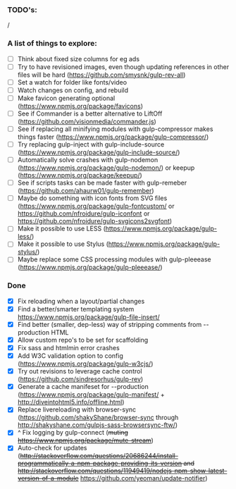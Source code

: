 ### TODO's:

  /

### A list of things to explore:

  - [ ] Think about fixed size columns for eg ads
  - [ ] Try to have revisioned images, even though updating references in other files will be hard (https://github.com/smysnk/gulp-rev-all)
  - [ ] Set a watch for folder like fonts/video
  - [ ] Watch changes on config, and rebuild
  - [ ] Make favicon generating optional (https://www.npmjs.org/package/favicons)
  - [ ] See if Commander is a better alternative to LiftOff (https://github.com/visionmedia/commander.js)
  - [ ] See if replacing all minifying modules with gulp-compressor makes things faster (https://www.npmjs.org/package/gulp-compressor/)
  - [ ] Try replacing gulp-inject with gulp-include-source (https://www.npmjs.org/package/gulp-include-source/)
  - [ ] Automatically solve crashes with gulp-nodemon (https://www.npmjs.org/package/gulp-nodemon/) or keepup (https://www.npmjs.org/package/keepup/)
  - [ ] See if scripts tasks can be made faster with gulp-remeber (https://github.com/ahaurw01/gulp-remember)
  - [ ] Maybe do something with icon fonts from SVG files (https://www.npmjs.org/package/gulp-fontcustom/ or https://github.com/nfroidure/gulp-iconfont or https://github.com/nfroidure/gulp-svgicons2svgfont)
  - [ ] Make it possible to use LESS (https://www.npmjs.org/package/gulp-less/)
  - [ ] Make it possible to use Stylus (https://www.npmjs.org/package/gulp-stylus/)
  - [ ] Maybe replace some CSS processing modules with gulp-pleeease (https://www.npmjs.org/package/gulp-pleeease/) 

  ### Done

  - [x] Fix reloading when a layout/partial changes
  - [x] Find a better/smarter templating system https://www.npmjs.org/package/gulp-file-insert/
  - [x] Find better (smaller, dep-less) way of stripping comments from --production HTML
  - [x] Allow custom repo's to be set for scaffolding
  - [x] Fix sass and htmlmin error crashes
  - [x] Add W3C validation option to config (https://www.npmjs.org/package/gulp-w3cjs/)
  - [x] Try out revisions to leverage cache control (https://github.com/sindresorhus/gulp-rev)
  - [x] Generate a cache manifeset for --production (https://www.npmjs.org/package/gulp-manifest/ + http://diveintohtml5.info/offline.html)
  - [x] Replace livereloading with browser-sync (https://github.com/shakyShane/browser-sync through http://shakyshane.com/gulpjs-sass-browsersync-ftw/)
  - [x] ^ Fix logging by gulp-connect (~~muting https://www.npmjs.org/package/mute-stream~~)
  - [x] Auto-check for updates (~~http://stackoverflow.com/questions/20686244/install-programmatically-a-npm-package-providing-its-version and http://stackoverflow.com/questions/11949419/nodejs-npm-show-latest-version-of-a-module~~ https://github.com/yeoman/update-notifier)
